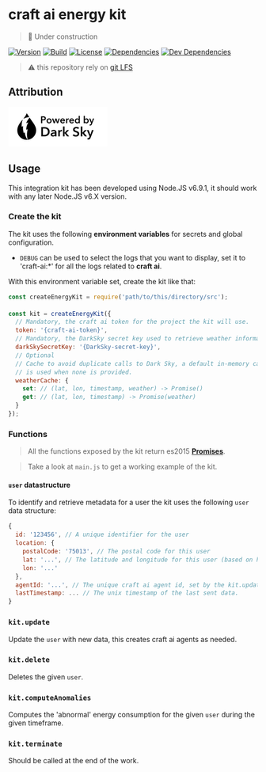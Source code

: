 # craft ai energy kit #

> :construction: Under construction

[![Version](https://img.shields.io/npm/v/craft-ai-kit-energy.svg?style=flat-square)](https://npmjs.org/package/craft-ai-kit-energy) [![Build](https://img.shields.io/travis/craft-ai/craft-ai-kit-energy/master.svg?style=flat-square)](https://travis-ci.org/craft-ai/craft-ai-kit-energy) [![License](https://img.shields.io/badge/license-BSD--3--Clause-42358A.svg?style=flat-square)](LICENSE) [![Dependencies](https://img.shields.io/david/craft-ai/craft-ai-kit-energy.svg?style=flat-square)](https://david-dm.org/craft-ai/craft-ai-kit-energy) [![Dev Dependencies](https://img.shields.io/david/dev/craft-ai/craft-ai-kit-energy.svg?style=flat-square)](https://david-dm.org/craft-ai/craft-ai-kit-energy#info=devDependencies)

> :warning: this repository rely on [git LFS](https://git-lfs.github.com)

## Attribution ##

[![Powered By Dark Sky](./poweredby_dark_sky.png)](https://darksky.net/poweredby/)

## Usage ##

This integration kit has been developed using Node.JS v6.9.1, it should work with any later Node.JS v6.X version.

### Create the kit ###

The kit uses the following **environment variables** for secrets and global configuration.

 - `DEBUG` can be used to select the logs that you want to display, set it to 'craft-ai:*' for all the logs related to **craft ai**.

With this environment variable set, create the kit like that:

```js
const createEnergyKit = require('path/to/this/directory/src');

const kit = createEnergyKit({
  // Mandatory, the craft ai token for the project the kit will use.
  token: '{craft-ai-token}',
  // Mandatory, the DarkSky secret key used to retrieve weather information, ou can retrieve your key at <https://darksky.net/dev/account>.
  darkSkySecretKey: '{DarkSky-secret-key}',
  // Optional
  // Cache to avoid duplicate calls to Dark Sky, a default in-memory cache
  // is used when none is provided.
  weatherCache: {
    set: // (lat, lon, timestamp, weather) -> Promise()
    get: // (lat, lon, timestamp) -> Promise(weather)
  }
});
```

### Functions ###

> All the functions exposed by the kit return es2015 [**Promises**](http://www.datchley.name/es6-promises/).


> Take a look at `main.js` to get a working example of the kit.


#### `user` datastructure ####

To identify and retrieve metadata for a user the kit uses the following `user` data structure:

```js
{
  id: '123456', // A unique identifier for the user
  location: {
    postalCode: '75013', // The postal code for this user
    lat: '...', // The latitude and longitude for this user (based on his postal code), set by the kit.update(...) function
    lon: '...'
  },
  agentId: '...', // The unique craft ai agent id, set by the kit.update(...) function
  lastTimestamp: ... // The unix timestamp of the last sent data.
}
```

### `kit.update` ###

Update the `user` with new data, this creates craft ai agents as needed.

### `kit.delete` ###

Deletes the given `user`.

### `kit.computeAnomalies` ###

Computes the 'abnormal' energy consumption for the given `user` during the given timeframe.

### `kit.terminate` ###

Should be called at the end of the work.
